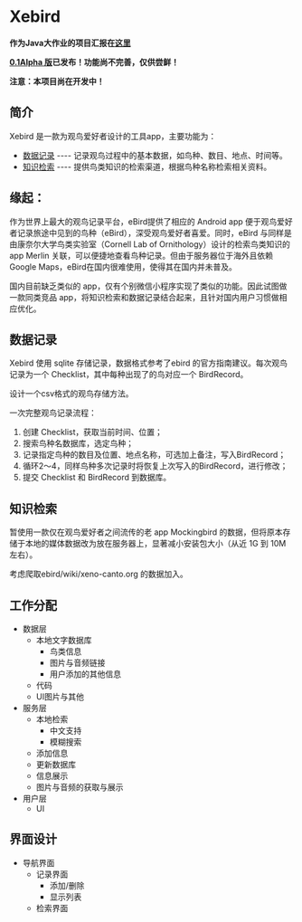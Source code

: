 # Xebird

**作为Java大作业的项目汇报在[这里](https://xebird.proto.cf/report/)**

**[0.1Alpha 版](https://github.com/XeBird/Xebird/releases/tag/v0.1Alpha)已发布！功能尚不完善，仅供尝鲜！**

**注意：本项目尚在开发中！**


## 简介

Xebird 是一款为观鸟爱好者设计的工具app，主要功能为：

* [数据记录](#数据记录)  ---- 记录观鸟过程中的基本数据，如鸟种、数目、地点、时间等。
* [知识检索](#知识检索)  ---- 提供鸟类知识的检索渠道，根据鸟种名称检索相关资料。


## 缘起：

作为世界上最大的观鸟记录平台，eBird提供了相应的 Android app 便于观鸟爱好者记录旅途中见到的鸟种（eBird），深受观鸟爱好者喜爱。同时，eBird 与同样是由康奈尔大学鸟类实验室（Cornell Lab of Ornithology）设计的检索鸟类知识的 app Merlin 关联，可以便捷地查看鸟种记录。但由于服务器位于海外且依赖 Google Maps，eBird在国内很难使用，使得其在国内并未普及。

国内目前缺乏类似的 app，仅有个别微信小程序实现了类似的功能。因此试图做一款同类竞品 app，将知识检索和数据记录结合起来，且针对国内用户习惯做相应优化。



## 数据记录

Xebird 使用 sqlite 存储记录，数据格式参考了ebird 的官方指南建议。每次观鸟记录为一个 Checklist，其中每种出现了的鸟对应一个 BirdRecord。


设计一个csv格式的观鸟存储方法。

一次完整观鸟记录流程：

1. 创建 Checklist，获取当前时间、位置；
2. 搜索鸟种名数据库，选定鸟种；
3. 记录指定鸟种的数目及位置、地点名称，可选加上备注，写入BirdRecord；
4. 循环2～4，同样鸟种多次记录时将恢复上次写入的BirdRecord，进行修改；
5. 提交 Checklist 和 BirdRecord 到数据库。


## 知识检索

暂使用一款仅在观鸟爱好者之间流传的老 app Mockingbird 的数据，但将原本存储于本地的媒体数据改为放在服务器上，显著减小安装包大小（从近 1G 到 10M 左右）。

考虑爬取ebird/wiki/xeno-canto.org 的数据加入。


## 工作分配

- 数据层
  - 本地文字数据库
    - 鸟类信息
    - 图片与音频链接
    - 用户添加的其他信息
  - 代码
  - UI图片与其他
- 服务层
  - 本地检索
    - 中文支持
    - 模糊搜索
  - 添加信息
  - 更新数据库
  - 信息展示
  - 图片与音频的获取与展示
- 用户层
  - UI

## 界面设计

- 导航界面
	- 记录界面
		- 添加/删除
		- 显示列表
	- 检索界面